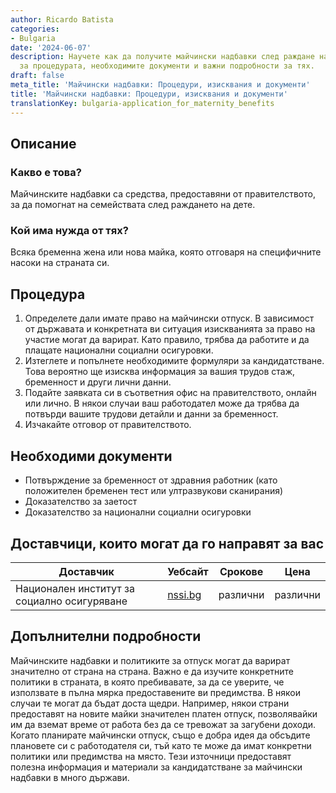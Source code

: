 ```yaml
---
author: Ricardo Batista
categories:
- Bulgaria
date: '2024-06-07'
description: Научете как да получите майчински надбавки след раждане на дете. Съвети
  за процедурата, необходимите документи и важни подробности за тях.
draft: false
meta_title: 'Майчински надбавки: Процедури, изисквания и документи'
title: 'Майчински надбавки: Процедури, изисквания и документи'
translationKey: bulgaria-application_for_maternity_benefits
---
```



## Описание
### Какво е това?
Майчинските надбавки са средства, предоставяни от правителството, за да помогнат на семействата след раждането на дете.

### Кой има нужда от тях?
Всяка бременна жена или нова майка, която отговаря на специфичните насоки на страната си.

## Процедура
1. Определете дали имате право на майчински отпуск. В зависимост от държавата и конкретната ви ситуация изискванията за право на участие могат да варират. Като правило, трябва да работите и да плащате национални социални осигуровки.
2. Изтеглете и попълнете необходимите формуляри за кандидатстване. Това вероятно ще изисква информация за вашия трудов стаж, бременност и други лични данни.
3. Подайте заявката си в съответния офис на правителството, онлайн или лично. В някои случаи ваш работодател може да трябва да потвърди вашите трудови детайли и данни за бременност.
4. Изчакайте отговор от правителството.

## Необходими документи
- Потвърждение за бременност от здравния работник (като положителен бременен тест или ултразвукови сканирания)
- Доказателство за заетост
- Доказателство за национални социални осигуровки

## Доставчици, които могат да го направят за вас

| Доставчик        |     Уебсайт     |     Срокове    |       Цена      |
| --------------- | --------------- |  :-------------: | :-------------: |
| Национален институт за социално осигуряване      |  [nssi.bg](http://www.nssi.bg/en)       |      различни      |        различни       |

## Допълнителни подробности
Майчинските надбавки и политиките за отпуск могат да варират значително от страна на страна. Важно е да изучите конкретните политики в страната, в която пребивавате, за да се уверите, че използвате в пълна мярка предоставените ви предимства. В някои случаи те могат да бъдат доста щедри. Например, някои страни предоставят на новите майки значителен платен отпуск, позволявайки им да вземат време от работа без да се тревожат за загубени доходи. Когато планирате майчински отпуск, също е добра идея да обсъдите плановете си с работодателя си, тъй като те може да имат конкретни политики или предимства на място. Тези източници предоставят полезна информация и материали за кандидатстване за майчински надбавки в много държави.